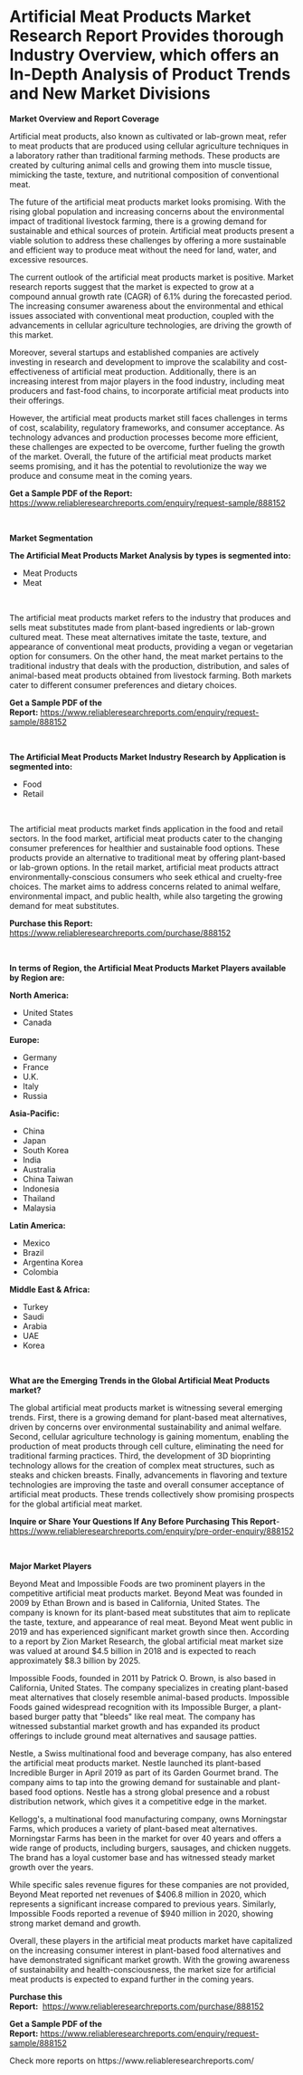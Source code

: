 <p><h1>Artificial Meat Products Market Research Report Provides thorough Industry Overview, which offers an In-Depth Analysis of Product Trends and New Market Divisions</h1></p><p><strong>Market Overview and Report Coverage</strong></p>
<p><p>Artificial meat products, also known as cultivated or lab-grown meat, refer to meat products that are produced using cellular agriculture techniques in a laboratory rather than traditional farming methods. These products are created by culturing animal cells and growing them into muscle tissue, mimicking the taste, texture, and nutritional composition of conventional meat.</p><p>The future of the artificial meat products market looks promising. With the rising global population and increasing concerns about the environmental impact of traditional livestock farming, there is a growing demand for sustainable and ethical sources of protein. Artificial meat products present a viable solution to address these challenges by offering a more sustainable and efficient way to produce meat without the need for land, water, and excessive resources.</p><p>The current outlook of the artificial meat products market is positive. Market research reports suggest that the market is expected to grow at a compound annual growth rate (CAGR) of 6.1% during the forecasted period. The increasing consumer awareness about the environmental and ethical issues associated with conventional meat production, coupled with the advancements in cellular agriculture technologies, are driving the growth of this market.</p><p>Moreover, several startups and established companies are actively investing in research and development to improve the scalability and cost-effectiveness of artificial meat production. Additionally, there is an increasing interest from major players in the food industry, including meat producers and fast-food chains, to incorporate artificial meat products into their offerings.</p><p>However, the artificial meat products market still faces challenges in terms of cost, scalability, regulatory frameworks, and consumer acceptance. As technology advances and production processes become more efficient, these challenges are expected to be overcome, further fueling the growth of the market. Overall, the future of the artificial meat products market seems promising, and it has the potential to revolutionize the way we produce and consume meat in the coming years.</p></p>
<p><strong>Get a Sample PDF of the Report:</strong> <a href="https://www.reliableresearchreports.com/enquiry/request-sample/888152">https://www.reliableresearchreports.com/enquiry/request-sample/888152</a></p>
<p>&nbsp;</p>
<p><strong>Market Segmentation</strong></p>
<p><strong>The Artificial Meat Products Market Analysis by types is segmented into:</strong></p>
<p><ul><li>Meat Products</li><li>Meat</li></ul></p>
<p>&nbsp;</p>
<p><p>The artificial meat products market refers to the industry that produces and sells meat substitutes made from plant-based ingredients or lab-grown cultured meat. These meat alternatives imitate the taste, texture, and appearance of conventional meat products, providing a vegan or vegetarian option for consumers. On the other hand, the meat market pertains to the traditional industry that deals with the production, distribution, and sales of animal-based meat products obtained from livestock farming. Both markets cater to different consumer preferences and dietary choices.</p></p>
<p><strong>Get a Sample PDF of the Report:</strong>&nbsp;<a href="https://www.reliableresearchreports.com/enquiry/request-sample/888152">https://www.reliableresearchreports.com/enquiry/request-sample/888152</a></p>
<p>&nbsp;</p>
<p><strong>The Artificial Meat Products Market Industry Research by Application is segmented into:</strong></p>
<p><ul><li>Food</li><li>Retail</li></ul></p>
<p>&nbsp;</p>
<p><p>The artificial meat products market finds application in the food and retail sectors. In the food market, artificial meat products cater to the changing consumer preferences for healthier and sustainable food options. These products provide an alternative to traditional meat by offering plant-based or lab-grown options. In the retail market, artificial meat products attract environmentally-conscious consumers who seek ethical and cruelty-free choices. The market aims to address concerns related to animal welfare, environmental impact, and public health, while also targeting the growing demand for meat substitutes.</p></p>
<p><strong>Purchase this Report:</strong>&nbsp; <a href="https://www.reliableresearchreports.com/purchase/888152">https://www.reliableresearchreports.com/purchase/888152</a></p>
<p>&nbsp;</p>
<p><strong>In terms of Region, the Artificial Meat Products Market Players available by Region are:</strong></p>
<p>
    <p> <strong> North America: </strong>
        <ul>
            <li>United States</li>
            <li>Canada</li>
        </ul>
        </p> 
    <p> <strong> Europe: </strong>
        <ul>
            <li>Germany</li>
            <li>France</li>
            <li>U.K.</li>
            <li>Italy</li>
            <li>Russia</li>
        </ul>
        </p> 
    <p> <strong> Asia-Pacific: </strong>
        <ul>
            <li>China</li>
            <li>Japan</li>
            <li>South Korea</li>
            <li>India</li>
            <li>Australia</li>
            <li>China Taiwan</li>
            <li>Indonesia</li>
            <li>Thailand</li>
            <li>Malaysia</li>
        </ul>
        </p> 
    <p> <strong> Latin America: </strong>
        <ul>
            <li>Mexico</li>
            <li>Brazil</li>
            <li>Argentina Korea</li>
            <li>Colombia</li>
        </ul>
        </p> 
    <p> <strong> Middle East & Africa: </strong>
        <ul>
            <li>Turkey</li>
            <li>Saudi</li>
            <li>Arabia</li>
            <li>UAE</li>
            <li>Korea</li>
        </ul>
    </p>
    </p>
<p>&nbsp;</p>
<p><strong>What are the Emerging Trends in the Global Artificial Meat Products market?</strong></p>
<p><p>The global artificial meat products market is witnessing several emerging trends. First, there is a growing demand for plant-based meat alternatives, driven by concerns over environmental sustainability and animal welfare. Second, cellular agriculture technology is gaining momentum, enabling the production of meat products through cell culture, eliminating the need for traditional farming practices. Third, the development of 3D bioprinting technology allows for the creation of complex meat structures, such as steaks and chicken breasts. Finally, advancements in flavoring and texture technologies are improving the taste and overall consumer acceptance of artificial meat products. These trends collectively show promising prospects for the global artificial meat market.</p></p>
<p><strong>Inquire or Share Your Questions If Any Before Purchasing This Report</strong>- <a href="https://www.reliableresearchreports.com/enquiry/pre-order-enquiry/888152">https://www.reliableresearchreports.com/enquiry/pre-order-enquiry/888152</a></p>
<p>&nbsp;</p>
<p><strong>Major Market Players</strong></p>
<p><p>Beyond Meat and Impossible Foods are two prominent players in the competitive artificial meat products market. Beyond Meat was founded in 2009 by Ethan Brown and is based in California, United States. The company is known for its plant-based meat substitutes that aim to replicate the taste, texture, and appearance of real meat. Beyond Meat went public in 2019 and has experienced significant market growth since then. According to a report by Zion Market Research, the global artificial meat market size was valued at around $4.5 billion in 2018 and is expected to reach approximately $8.3 billion by 2025.</p><p>Impossible Foods, founded in 2011 by Patrick O. Brown, is also based in California, United States. The company specializes in creating plant-based meat alternatives that closely resemble animal-based products. Impossible Foods gained widespread recognition with its Impossible Burger, a plant-based burger patty that "bleeds" like real meat. The company has witnessed substantial market growth and has expanded its product offerings to include ground meat alternatives and sausage patties.</p><p>Nestle, a Swiss multinational food and beverage company, has also entered the artificial meat products market. Nestle launched its plant-based Incredible Burger in April 2019 as part of its Garden Gourmet brand. The company aims to tap into the growing demand for sustainable and plant-based food options. Nestle has a strong global presence and a robust distribution network, which gives it a competitive edge in the market.</p><p>Kellogg's, a multinational food manufacturing company, owns Morningstar Farms, which produces a variety of plant-based meat alternatives. Morningstar Farms has been in the market for over 40 years and offers a wide range of products, including burgers, sausages, and chicken nuggets. The brand has a loyal customer base and has witnessed steady market growth over the years.</p><p>While specific sales revenue figures for these companies are not provided, Beyond Meat reported net revenues of $406.8 million in 2020, which represents a significant increase compared to previous years. Similarly, Impossible Foods reported a revenue of $940 million in 2020, showing strong market demand and growth.</p><p>Overall, these players in the artificial meat products market have capitalized on the increasing consumer interest in plant-based food alternatives and have demonstrated significant market growth. With the growing awareness of sustainability and health-consciousness, the market size for artificial meat products is expected to expand further in the coming years.</p></p>
<p><strong>Purchase this Report:</strong>&nbsp;&nbsp;<a href="https://www.reliableresearchreports.com/purchase/888152">https://www.reliableresearchreports.com/purchase/888152</a></p>
<p></p>
<p><strong>Get a Sample PDF of the Report:</strong>&nbsp;<a href="https://www.reliableresearchreports.com/enquiry/request-sample/888152">https://www.reliableresearchreports.com/enquiry/request-sample/888152</a></p>
<p>Check more reports on https://www.reliableresearchreports.com/</p>